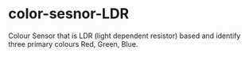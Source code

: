 # color-sesnor-LDR
Colour Sensor that is LDR (light dependent resistor) based and identify three primary colours Red, Green, Blue.

